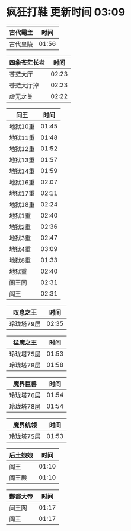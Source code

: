 # 疯狂打鞋 更新时间 03:09

| 古代霸主   | 时间    |
|--------|-------|
| 古代皇陵 | 01:56 |

| 四象苍茫长老   | 时间    |
|--------|-------|
| 苍茫大厅 | 02:23 |
| 苍茫大厅掉 | 02:23 |
| 虚无之关 | 02:22 |

| 间王   | 时间    |
|--------|-------|
| 地狱10重 | 01:45 |
| 地狱11重 | 01:48 |
| 地狱12重 | 01:52 |
| 地狱13重 | 01:57 |
| 地狱14重 | 01:59 |
| 地狱16重 | 02:07 |
| 地狱17重 | 02:11 |
| 地狱18重 | 02:24 |
| 地狱1重 | 02:40 |
| 地狱2重 | 02:36 |
| 地狱3重 | 02:47 |
| 地狱4重 | 03:09 |
| 地狱8重 | 01:33 |
| 地狱重 | 02:40 |
| 间王同 | 02:31 |
| 阎王 | 02:31 |

| 叹息之王   | 时间    |
|--------|-------|
| 玲珑塔79层 | 02:35 |

| 猛魔之王   | 时间    |
|--------|-------|
| 玲珑塔75层 | 01:53 |
| 玲珑塔78层 | 01:58 |

| 魔界巨兽   | 时间    |
|--------|-------|
| 玲珑塔76层 | 01:54 |
| 玲珑塔78层 | 01:54 |

| 魔界统领   | 时间    |
|--------|-------|
| 玲珑塔75层 | 01:53 |

| 后土娘娘   | 时间    |
|--------|-------|
| 阎王 | 01:10 |
| 阎王殿 | 01:10 |

| 酆都大帝   | 时间    |
|--------|-------|
| 间王网 | 01:17 |
| 阎王 | 01:17 |